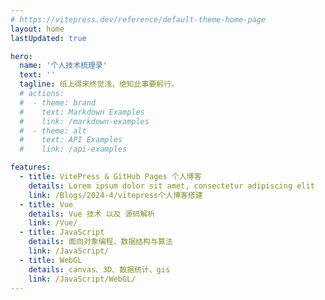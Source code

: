 ```yaml
---
# https://vitepress.dev/reference/default-theme-home-page
layout: home
lastUpdated: true

hero:
  name: '个人技术梳理录'
  text: ''
  tagline: 纸上得来终觉浅，绝知此事要躬行。
  # actions:
  #  - theme: brand
  #    text: Markdown Examples
  #    link: /markdown-examples
  #  - theme: alt
  #    text: API Examples
  #    link: /api-examples

features:
  - title: VitePress & GitHub Pages 个人博客
    details: Lorem ipsum dolor sit amet, consectetur adipiscing elit
    link: /Blogs/2024-4/vitepress个人博客搭建
  - title: Vue
    details: Vue 技术 以及 源码解析
    link: /Vue/
  - title: JavaScript
    details: 面向对象编程、数据结构与算法
    link: /JavaScript/
  - title: WebGL
    details: canvas、3D、数据统计、gis
    link: /JavaScript/WebGL/
---
```

